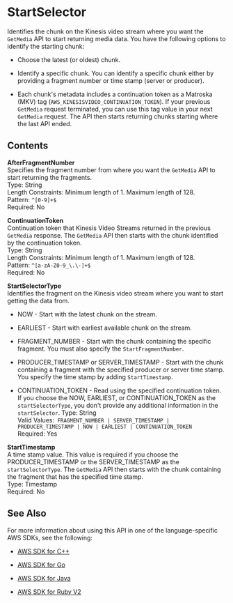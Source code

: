 # StartSelector<a name="API_dataplane_StartSelector"></a>

Identifies the chunk on the Kinesis video stream where you want the `GetMedia` API to start returning media data\. You have the following options to identify the starting chunk: 

+ Choose the latest \(or oldest\) chunk\.

+ Identify a specific chunk\. You can identify a specific chunk either by providing a fragment number or time stamp \(server or producer\)\. 

+ Each chunk's metadata includes a continuation token as a Matroska \(MKV\) tag \(`AWS_KINESISVIDEO_CONTINUATION_TOKEN`\)\. If your previous `GetMedia` request terminated, you can use this tag value in your next `GetMedia` request\. The API then starts returning chunks starting where the last API ended\.

## Contents<a name="API_dataplane_StartSelector_Contents"></a>

 **AfterFragmentNumber**   
Specifies the fragment number from where you want the `GetMedia` API to start returning the fragments\.   
Type: String  
Length Constraints: Minimum length of 1\. Maximum length of 128\.  
Pattern: `^[0-9]+$`   
Required: No

 **ContinuationToken**   
Continuation token that Kinesis Video Streams returned in the previous `GetMedia` response\. The `GetMedia` API then starts with the chunk identified by the continuation token\.  
Type: String  
Length Constraints: Minimum length of 1\. Maximum length of 128\.  
Pattern: `^[a-zA-Z0-9_\.\-]+$`   
Required: No

 **StartSelectorType**   
Identifies the fragment on the Kinesis video stream where you want to start getting the data from\.  

+ NOW \- Start with the latest chunk on the stream\.

+ EARLIEST \- Start with earliest available chunk on the stream\.

+ FRAGMENT\_NUMBER \- Start with the chunk containing the specific fragment\. You must also specify the `StartFragmentNumber`\.

+ PRODUCER\_TIMESTAMP or SERVER\_TIMESTAMP \- Start with the chunk containing a fragment with the specified producer or server time stamp\. You specify the time stamp by adding `StartTimestamp`\.

+  CONTINUATION\_TOKEN \- Read using the specified continuation token\. 
If you choose the NOW, EARLIEST, or CONTINUATION\_TOKEN as the `startSelectorType`, you don't provide any additional information in the `startSelector`\.
Type: String  
Valid Values:` FRAGMENT_NUMBER | SERVER_TIMESTAMP | PRODUCER_TIMESTAMP | NOW | EARLIEST | CONTINUATION_TOKEN`   
Required: Yes

 **StartTimestamp**   
A time stamp value\. This value is required if you choose the PRODUCER\_TIMESTAMP or the SERVER\_TIMESTAMP as the `startSelectorType`\. The `GetMedia` API then starts with the chunk containing the fragment that has the specified time stamp\.  
Type: Timestamp  
Required: No

## See Also<a name="API_dataplane_StartSelector_SeeAlso"></a>

For more information about using this API in one of the language\-specific AWS SDKs, see the following:

+  [AWS SDK for C\+\+](http://docs.aws.amazon.com/goto/SdkForCpp/kinesis-video-data-2017-09-30/StartSelector) 

+  [AWS SDK for Go](http://docs.aws.amazon.com/goto/SdkForGoV1/kinesis-video-data-2017-09-30/StartSelector) 

+  [AWS SDK for Java](http://docs.aws.amazon.com/goto/SdkForJava/kinesis-video-data-2017-09-30/StartSelector) 

+  [AWS SDK for Ruby V2](http://docs.aws.amazon.com/goto/SdkForRubyV2/kinesis-video-data-2017-09-30/StartSelector) 